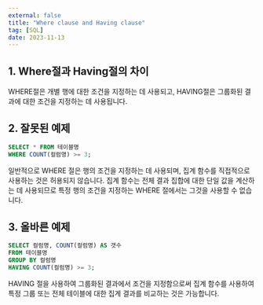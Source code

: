 ```yaml
---
external: false
title: "Where clause and Having clause"
tag: [SQL]
date: 2023-11-13
---
```


## 1. Where절과 Having절의 차이

WHERE절은 개별 행에 대한 조건을 지정하는 데 사용되고, HAVING절은 그룹화된 결과에 대한 조건을 지정하는 데 사용됩니다.

## 2. 잘못된 예제

```sql
SELECT * FROM 테이블명
WHERE COUNT(컬럼명) >= 3;
```

일반적으로 WHERE 절은 행의 조건을 지정하는 데 사용되며, 집계 함수를 직접적으로 사용하는 것은 허용되지 않습니다. 집계 함수는 전체 결과 집합에 대한 단일 값을 계산하는 데 사용되므로 특정 행의 조건을 지정하는 WHERE 절에서는 그것을 사용할 수 없습니다.

## 3. 올바른 예제

```sql
SELECT 컬럼명, COUNT(컬럼명) AS 갯수
FROM 테이블명
GROUP BY 컬럼명
HAVING COUNT(컬럼명) >= 3;
```

HAVING 절을 사용하여 그룹화된 결과에서 조건을 지정함으로써 집계 함수를 사용하여 특정 그룹 또는 전체 테이블에 대한 집계 결과를 비교하는 것은 가능합니다.
